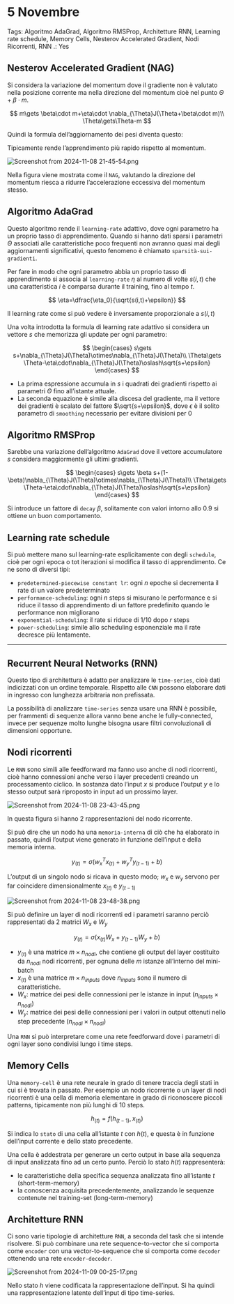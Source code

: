 # 5 Novembre

Tags: Algoritmo AdaGrad, Algoritmo RMSProp, Architetture RNN, Learning rate schedule, Memory Cells, Nesterov Accelerated Gradient, Nodi Ricorrenti, RNN
.: Yes

## Nesterov Accelerated Gradient (NAG)

Si considera la variazione del momentum dove il gradiente non è valutato nella posizione corrente ma nella direzione del momentum cioè nel punto $\Theta+\beta\cdot m$. 

$$
m\gets \beta\cdot m+\eta\cdot \nabla_{\Theta}J(\Theta+\beta\cdot m)\\
\Theta\gets\Theta-m
$$

Quindi la formula dell’aggiornamento dei pesi diventa questo:

Tipicamente rende l’apprendimento più rapido rispetto al momentum.

![Screenshot from 2024-11-08 21-45-54.png](Screenshot_from_2024-11-08_21-45-54.png)

Nella figura viene mostrata come il `NAG`, valutando la direzione del momentum riesca a ridurre l’accelerazione eccessiva del momentum stesso.

## Algoritmo AdaGrad

Questo algoritmo rende il `learning-rate` adattivo, dove ogni parametro ha un proprio tasso di apprendimento. Quando si hanno dati sparsi i parametri $\Theta$ associati alle caratteristiche poco frequenti non avranno quasi mai degli aggiornamenti significativi, questo fenomeno è chiamato `sparsità-sui-gradienti`.

Per fare in modo che ogni parametro abbia un proprio tasso di apprendimento si associa al `learning-rate` $\eta$ al numero di volte $s(i,t)$ che una caratteristica $i$ è comparsa durante il training, fino al tempo $t$. 

$$
\eta=\dfrac{\eta_0}{\sqrt{s(i,t)+\epsilon}}
$$

Il learning rate come si può vedere è inversamente proporzionale a $s(i,t)$

Una volta introdotta la formula di learning rate adattivo si considera un vettore $s$ che memorizza gli update per ogni parametro:

$$
\begin{cases}
s\gets s+\nabla_{\Theta}J(\Theta)\otimes\nabla_{\Theta}J(\Theta)\\
\Theta\gets \Theta-\eta\cdot\nabla_{\Theta}J(\Theta)\oslash\sqrt{s+\epsilon}
\end{cases}
$$

- La prima espressione accumula in $s$ i quadrati dei gradienti rispetto ai parametri $\Theta$ fino all’istante attuale.
- La seconda equazione è simile alla discesa del gradiente, ma il vettore dei gradienti è scalato del fattore $\sqrt{s+\epsilon}$, dove $\epsilon$ è il solito parametro di `smoothing` necessario per evitare divisioni per $0$

## Algoritmo RMSProp

Sarebbe una variazione dell’algoritmo `AdaGrad` dove il vettore accumulatore $s$ considera maggiormente gli ultimi gradienti.

$$
\begin{cases}
s\gets \beta s+(1-\beta)\nabla_{\Theta}J(\Theta)\otimes\nabla_{\Theta}J(\Theta)\\
\Theta\gets \Theta-\eta\cdot\nabla_{\Theta}J(\Theta)\oslash\sqrt{s+\epsilon}
\end{cases}
$$

Si introduce un fattore di `decay` $\beta$, solitamente con valori intorno allo 0.9 si ottiene un buon comportamento.

## Learning rate schedule

Si può mettere mano sul learning-rate esplicitamente con degli `schedule`, cioè per ogni epoca o tot iterazioni si modifica il tasso di apprendimento. Ce ne sono di diversi tipi:

- `predetermined-piecewise constant lr`: ogni $n$ epoche si decrementa il rate di un valore predeterminato
- `performance-scheduling`: ogni $n$ steps si misurano le performance e si riduce il tasso di apprendimento di un fattore predefinito quando le performance non migliorano
- `exponential-scheduling`: il rate si riduce di $1/10$ dopo $r$ steps
- `power-scheduling`: simile allo scheduling esponenziale ma il rate decresce più lentamente.

---

## Recurrent Neural Networks (RNN)

Questo tipo di architettura è adatto per analizzare le `time-series`, cioè dati indicizzati con un ordine temporale. Rispetto alle `CNN` possono elaborare dati in ingresso con lunghezza arbitraria non prefissata.

La possibilità di analizzare `time-series` senza usare una RNN è possibile, per frammenti di sequenze allora vanno bene anche le fully-connected, invece per sequenze molto lunghe bisogna usare filtri convoluzionali di dimensioni opportune.

## Nodi ricorrenti

Le `RNN` sono simili alle feedforward ma fanno uso anche di nodi ricorrenti, cioè hanno connessioni anche verso i layer precedenti creando un processamento ciclico. In sostanza dato l’input $x$ si produce l’output $y$ e lo stesso output sarà riproposto in input ad un prossimo layer.

![Screenshot from 2024-11-08 23-43-45.png](Screenshot_from_2024-11-08_23-43-45.png)

In questa figura si hanno 2 rappresentazioni del nodo ricorrente.

Si può dire che un nodo ha una `memoria-interna` di ciò che ha elaborato in passato, quindi l’output viene generato in funzione dell’input e della memoria interna.

$$
y_{(t)}=\sigma(w_x^Tx_{(t)}+w_y^Ty_{(t-1)}+b)
$$

L’output di un singolo nodo si ricava in questo modo; $w_x$ e $w_y$ servono per far coincidere dimensionalmente $x_{(t)}$ e $y_{(t-1)}$

![Screenshot from 2024-11-08 23-48-38.png](Screenshot_from_2024-11-08_23-48-38.png)

Si può definire un layer di nodi ricorrenti ed i parametri saranno perciò rappresentati da 2 matrici $W_x$ e $W_y$

$$
y_{(t)}=\sigma(x_{(t)}W_x+y_{(t-1)}W_y+b)
$$

- $y_{(t)}$ è una matrice $m\times n_{nodi}$, che contiene gli output del layer costituito da $n_{nodi}$ nodi ricorrenti, per ognuna delle $m$ istanze all’interno del mini-batch
- $x_{(t)}$ è una matrice $m\times n_{inputs}$ dove $n_{inputs}$ sono il numero di caratteristiche.
- $W_x$: matrice dei pesi delle connessioni per le istanze in input ($n_{inputs}\times n_{nodi}$)
- $W_y$: matrice dei pesi delle connessioni per i valori in output ottenuti nello step precedente ($n_{nodi}\times n_{nodi}$)

Una `RNN` si può interpretare come una rete feedforward dove i parametri di ogni layer sono condivisi lungo i time steps.

## Memory Cells

Una `memory-cell` è una rete neurale in grado di tenere traccia degli stati in cui si è trovata in passato. Per esempio un nodo ricorrente o un layer di nodi ricorrenti è una cella di memoria elementare in grado di riconoscere piccoli patterns, tipicamente non più lunghi di 10 steps.

$$
h_{(t)}=f(h_{(t-1)},x_{(t)})
$$

Si indica lo `stato` di una cella all’istante $t$ con $h(t)$, e questa è in funzione dell’input corrente e dello stato precedente.

Una cella è addestrata per generare un certo output in base alla sequenza di input analizzata fino ad un certo punto. Perciò lo stato $h(t)$ rappresenterà:

- le caratteristiche della specifica sequenza analizzata fino all’istante $t$ (short-term-memory)
- la conoscenza acquisita precedentemente, analizzando le sequenze contenute nel training-set (long-term-memory)

## Architetture RNN

Ci sono varie tipologie di architetture `RNN`, a seconda del task che si intende risolvere. Si può combinare una rete sequence-to-vector che si comporta come `encoder` con una vector-to-sequence che si comporta come `decoder` ottenendo una rete `encoder-decoder`.

![Screenshot from 2024-11-09 00-25-17.png](Screenshot_from_2024-11-09_00-25-17.png)

Nello stato $h$ viene codificata la rappresentazione dell’input. Si ha quindi una rappresentazione latente dell’input di tipo time-series.